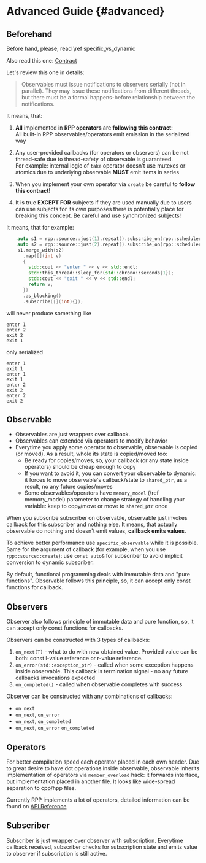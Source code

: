 # Advanced Guide {#advanced}

## Beforehand

Before hand, please, read \ref specific_vs_dynamic

Also read this one: [Contract](https://reactivex.io/documentation/contract.html)

Let's review this one in details:
> Observables must issue notifications to observers serially (not in parallel). They may issue these notifications from different threads, but there must be a formal happens-before relationship between the notifications.

It means, that:

1. **All** implemented in **RPP operators** are **following this contract**:<br>
    All built-in RPP observables/operators emit emission in the serialized way

2. Any user-provided callbacks (for operators or observers) can be not thread-safe due to thread-safety of observable is guaranteed. <br>
   For example: internal logic of `take` operator doesn't use mutexes or atomics due to underlying observable **MUST** emit items in series
3. When you implement your own operator via `create` be careful to **follow this contract**!
4. It is true **EXCEPT FOR** subjects if they are used manually due to users can use subjects for its own purposes there is potentially place for breaking this concept. Be careful and use synchronized subjects! 

It means, that for example:
```cpp
    auto s1 = rpp::source::just(1).repeat().subscribe_on(rpp::schedulers::new_thread{});
    auto s2 = rpp::source::just(2).repeat().subscribe_on(rpp::schedulers::new_thread{});
    s1.merge_with(s2)
      .map([](int v)
      {
        std::cout << "enter " << v << std::endl;
        std::this_thread::sleep_for(std::chrono::seconds{1});
        std::cout << "exit " << v << std::endl;
        return v;
      })
      .as_blocking()
      .subscribe([](int){});
```
will never produce something like 
```
enter 1
enter 2
exit 2
exit 1
```
only serialized
```
enter 1
exit 1
enter 1
exit 1
enter 2
exit 2
enter 2
exit 2
```

## Observable

- Observables are just wrappers over callback.
- Observables can extended via operators to modify behavior
- Everytime you apply some operator to observable, observable is copied (or moved). As a result, whole its state is copied/moved too:
    - Be ready for copies/moves, so, your callback (or any state inside operators) should be cheap enough to copy
    - If you want to avoid it, you can convert your observable to dynamic: <br>
        it forces to move observable's callback/state to `shared_ptr`, as a result, no any future copies/moves
    - Some observables/operators have `memory_model` (\ref memory_model) parameter to change strategy of handling your variable: keep to copy/move or move to `shared_ptr` once

When you subscribe subscriber on observable, observable just invokes callback for this subscriber and nothing else. It means, that actually observable do nothing and doesn't emit values, **callback emits values**.

To achieve better performance use `specific_observable` while it is possible. Same for the argument of callback (for example, when you use `rpp::source::create`): use `const auto&` for subscriber to avoid implicit conversion to dynamic subscriber.

By default, functional programming deals with immutable data and "pure functions". Observable follows this principle, so, it can accept only const functions for callback. 
## Observers

Observer also follows principle of immutable data and pure function, so, it can accept only const functions for callbacks.

Observers can be constructed with 3 types of callbacks:
1) `on_next(T)` - what to do with new obtained value. Provided value can be both: const l-value reference or r-value reference.
2) `on_error(std::exception_ptr)` - called when some exception happens inside observable. This callback is termination signal - no any future callbacks invocations expected
3) `on_completed()` - called when observable completes with success

Observer can be constructed with any combinations of callbacks:
- `on_next`
- `on_next`, `on_error`
- `on_next`, `on_completed`
- `on_next`, `on_error`  `on_completed`

## Operators

For better compilation speed each operator placed in each own header. Due to great desire to have dot operations inside observable, observable inherits implementation of operators via `member_overload` hack: it forwards interface, but implementation placed in another file. It looks like wide-spread separation to cpp/hpp files.

Currently RPP implements a lot of operators, detailed information can be found on [API Reference](https://victimsnino.github.io/ReactivePlusPlus/docs/html/modules.html)


## Subscriber

Subscriber is just wrapper over observer with subscription. Everytime callback received, subscriber checks for subscription state and emits value to observer if subscription is still active.
